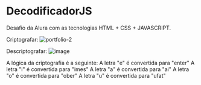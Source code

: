 # DecodificadorJS
Desafio da Alura com as tecnologias HTML + CSS + JAVASCRIPT.

Criptografar:
![portfolio-2](https://github.com/memellin/DecodificadorJS/assets/60275233/24431931-7ff1-4bfb-834f-7d88b72407b5)


Descriptografar:
![image](https://github.com/memellin/DecodificadorJS/assets/60275233/6dbf74f0-6c13-4da8-9bbf-0169dc98473c)

A lógica da criptografia é a seguinte:
A letra "e" é convertida para "enter"
A letra "i" é convertida para "imes"
A letra "a" é convertida para "ai"
A letra "o" é convertida para "ober"
A letra "u" é convertida para "ufat"

